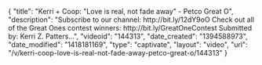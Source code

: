 {
    "title": "Kerri + Coop:  \"Love is real, not fade away\" - Petco Great O",
    "description": "Subscribe to our channel: http:\/\/bit.ly\/12dY9oO Check out all of the Great Ones contest winners: http:\/\/bit.ly\/GreatOneContest Submitted by: Kerri Z. Patters...",
    "videoid": "144313",
    "date_created": "1394588973",
    "date_modified": "1418181169",
    "type": "captivate",
    "layout": "video",
    "url": "\/v\/kerri-coop-love-is-real-not-fade-away-petco-great-o\/144313"
}